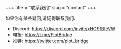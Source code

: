 +++
title = "联系我们"
slug = "contact"
+++

如果你有某些疑问,请记得联系我们.

- Discord: https://discord.com/invite/xHC9fBfeVW
- 电报: https://t.me/PlotBridge
- 推特: https://twitter.com/plot_bridge

